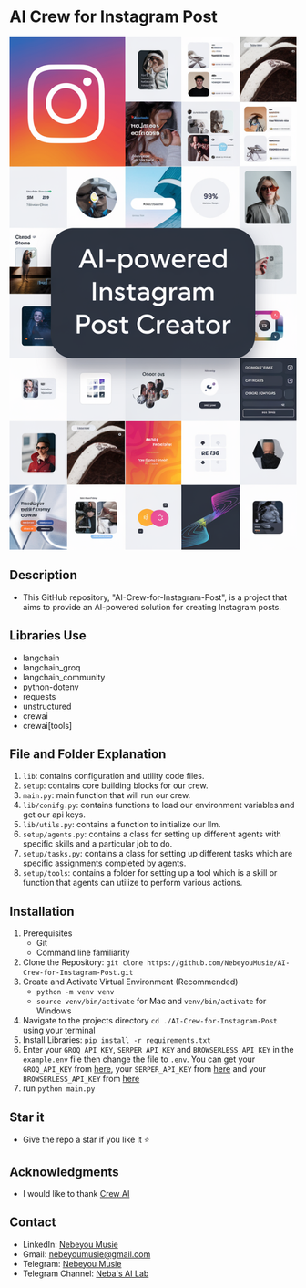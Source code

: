 # AI Crew for Instagram Post
![Instagram Post Image](./images/instagram-post.png)

## Description
- This GitHub repository, "AI-Crew-for-Instagram-Post", is a project that aims to provide an AI-powered solution for creating Instagram posts.

## Libraries Use
- langchain
- langchain_groq
- langchain_community
- python-dotenv
- requests
- unstructured
- crewai
- crewai[tools]

## File and Folder Explanation
1. `lib`: contains configuration and utility code files.
2. `setup`: contains core building blocks for our crew.
3. `main.py`: main function that will run our crew.
4. `lib/conifg.py`: contains functions to load our environment variables and get our api keys.
5. `lib/utils.py`: contains a function to initialize our llm.
6. `setup/agents.py`: contains a class for setting up different agents with specific skills and a particular job to do. 
7. `setup/tasks.py`: contains a class for setting up different tasks which are specific assignments completed by agents. 
8. `setup/tools`: contains a folder for setting up a tool which is a skill or function that agents can utilize to perform various actions. 

## Installation
 1. Prerequisites
    - Git
    - Command line familiarity
 2. Clone the Repository: `git clone https://github.com/NebeyouMusie/AI-Crew-for-Instagram-Post.git`
 3. Create and Activate Virtual Environment (Recommended)
    - `python -m venv venv`
    - `source venv/bin/activate` for Mac and `venv/bin/activate` for Windows
 4. Navigate to the projects directory `cd ./AI-Crew-for-Instagram-Post` using your terminal
 5. Install Libraries: `pip install -r requirements.txt`
 6. Enter your `GROQ_API_KEY`, `SERPER_API_KEY` and `BROWSERLESS_API_KEY` in the `example.env` file then change the file to `.env`. You can get your `GROQ_API_KEY` from [here](https://console.groq.com/keys), your `SERPER_API_KEY` from [here](https://serper.dev/api-key) and your `BROWSERLESS_API_KEY` from [here](https://account.browserless.io/)
 7. run `python main.py`

## Star it
- Give the repo a star if you like it ⭐

## Acknowledgments
 - I would like to thank [Crew AI](https://docs.crewai.com/)
   
## Contact
 - LinkedIn: [Nebeyou Musie](https://www.linkedin.com/in/nebeyou-musie)
 - Gmail: nebeyoumusie@gmail.com
 - Telegram: [Nebeyou Musie](https://t.me/NebeyouMusie)
 - Telegram Channel: [Neba's AI Lab](https://t.me/Neba_s_AI_Lab)
